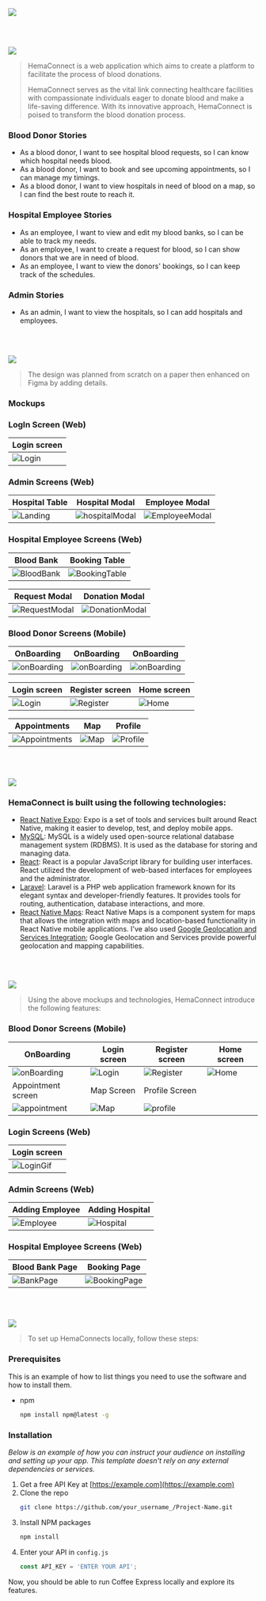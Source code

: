 <img src="readme/title1.svg"/>

<br><br>

<!-- project philosophy -->
<img src="readme/title2.svg"/>

> HemaConnect is a web application which aims to create a platform to facilitate the process of blood donations.
>
> HemaConnect serves as the vital link connecting healthcare facilities with compassionate individuals eager to donate blood and make a life-saving difference. With its innovative approach, HemaConnect is poised to transform the blood donation process.

### Blood Donor Stories
- As a blood donor, I want to see hospital blood requests, so I can know which hospital needs blood.
- As a blood donor, I want to book and see upcoming appointments, so I can manage my timings.
- As a blood donor, I want to view hospitals in need of blood on a map, so I can find the best route to reach it.

### Hospital Employee Stories
- As an employee, I want to view and edit my blood banks, so I can be able to track my needs.
- As an employee, I want to create a request for blood, so I can show donors that we are in need of blood.
- As an employee, I want to view the donors' bookings, so I can keep track of the schedules.

### Admin Stories
- As an admin, I want to view the hospitals, so I can add hospitals and employees.


<br><br>

<!-- Prototyping -->
<img src="readme/title3.svg"/>

> The design was planned from scratch on a paper then enhanced on Figma by adding details.

### Mockups

### LogIn Screen (Web)
| Login screen                                          |
|-------------------------------------------------------|
| ![Login](./readme/screenshotsWebsite/Login/Login.png) |

### Admin Screens (Web)
| Hospital Table                                               | Hospital Modal                                                        | Employee Modal                                                        |
|--------------------------------------------------------------|-----------------------------------------------------------------------|-----------------------------------------------------------------------|
| ![Landing](./readme/screenshotsWebsite/Admin/adminTable.png) | ![hospitalModal](./readme/screenshotsWebsite/Admin/hospitalModal.png) | ![EmployeeModal](./readme/screenshotsWebsite/Admin/employeeModal.png) |
### Hospital Employee Screens (Web)
| Blood Bank                                                       | Booking Table                                                     |
|------------------------------------------------------------------|-------------------------------------------------------------------|
| ![BloodBank](./readme/screenshotsWebsite/Employee/BloodBank.png) | ![BookingTable](./readme/screenshotsWebsite/Employee/Booking.png) |

| Request Modal                                                          | Donation Modal                                                          |
|------------------------------------------------------------------------|-------------------------------------------------------------------------|
| ![RequestModal](./readme/screenshotsWebsite/Employee/RequestModal.png) | ![DonationModal](./readme/screenshotsWebsite/Employee/BookingModal.png) |
### Blood Donor Screens (Mobile)
| OnBoarding                                                | OnBoarding                                       | OnBoarding                                            |
|-----------------------------------------------------------| --------------------------------------------------------- |-----------------------------------------------------------|
| ![onBoarding](./readme/screenshotsMobile/onBoarding1.jpg) | ![onBoarding](./readme/screenshotsMobile/onBoarding2.jpg) | ![onBoarding](./readme/screenshotsMobile/onBoarding3.jpg)      |

| Login screen                                   | Register screen                                      | Home screen                                  | 
|------------------------------------------------|------------------------------------------------------|----------------------------------------------|
| ![Login](./readme/screenshotsMobile/LogIn.jpg) | ![Register](./readme/screenshotsMobile/Register.jpg) | ![Home](./readme/screenshotsMobile/Feed.jpg) | 

| Appointments                                                 | Map                                        | Profile                                            |
|--------------------------------------------------------------|--------------------------------------------|----------------------------------------------------|
| ![Appointments](./readme/screenshotsMobile/Appointments.jpg) | ![Map](./readme/screenshotsMobile/Map.jpg) | ![Profile](./readme/screenshotsMobile/Profile.jpg) |

<br><br>

<!-- Tech stack -->
<img src="readme/title5.svg"/>

###  HemaConnect is built using the following technologies:

- [React Native Expo](https://expo.dev/):  Expo is a set of tools and services built around React Native, making it easier to develop, test, and deploy mobile apps.
- [MySQL](https://www.mysql.com/): MySQL is a widely used open-source relational database management system (RDBMS). It is used as the database for storing and managing data.
- [React](https://react.dev/): React is a popular JavaScript library for building user interfaces. React utilized the development of web-based interfaces for employees and the administrator.
- [Laravel](https://laravel.com/): Laravel is a PHP web application framework known for its elegant syntax and developer-friendly features. It provides tools for routing, authentication, database interactions, and more.
- [React Native Maps](https://www.npmjs.com/package/react-native-maps): React Native Maps is a component system for maps that allows the integration with maps and location-based functionality in React Native mobile applications. I've also used [Google Geolocation and Services Integration](https://developers.google.com/maps); Google Geolocation and Services provide powerful geolocation and mapping capabilities.

<br><br>

<!-- Implementation -->
<img src="readme/title4.svg"/>

> Using the above mockups and technologies, HemaConnect introduce the following features:

### Blood Donor Screens (Mobile)
| OnBoarding                                       | Login screen                            | Register screen                          | Home screen                             |
|--------------------------------------------------|-----------------------------------------|------------------------------------------|-----------------------------------------|
| ![onBoarding](./readme/gifsApp/onBoarding.gif)   | ![Login](./readme/gifsApp/LoginApp.gif) | ![Register](./readme/gifsApp/SignUp.gif) | ![Home](./readme/gifsApp/feed.gif)      |
| Appointment screen                               | Map Screen                              | Profile Screen                           |
| ![appointment](./readme/gifsApp/appointment.gif) | ![Map](./readme/gifsApp/map.gif)        | ![profile](./readme/gifsApp/profile.gif) |

### Login Screens (Web)
| Login screen                                         |
|------------------------------------------------------|
| ![LoginGif](./readme/gifsWebsite/Login/WebLogin.gif) |


### Admin Screens (Web)
| Adding Employee                                           | Adding Hospital                                           |
|-----------------------------------------------------------|-----------------------------------------------------------|
| ![Employee](./readme/gifsWebsite/Admin/employeeModal.gif) | ![Hospital](./readme/gifsWebsite/Admin/hospitalModal.gif) |


### Hospital Employee Screens (Web)
| Blood Bank Page                                         | Booking Page                                                  |
|---------------------------------------------------------|---------------------------------------------------------------|
| ![BankPage](./readme/gifsWebsite/Employee/BankPage.gif) | ![BookingPage](./readme/gifsWebsite/Employee/BookingPage.gif) |



<br><br>

<!-- How to run -->
<img src="readme/title6.svg"/>

> To set up HemaConnects locally, follow these steps:

### Prerequisites

This is an example of how to list things you need to use the software and how to install them.
* npm
  ```sh
  npm install npm@latest -g
  ```

### Installation

_Below is an example of how you can instruct your audience on installing and setting up your app. This template doesn't rely on any external dependencies or services._

1. Get a free API Key at [https://example.com](https://example.com)
2. Clone the repo
   ```sh
   git clone https://github.com/your_username_/Project-Name.git
   ```
3. Install NPM packages
   ```sh
   npm install
   ```
4. Enter your API in `config.js`
   ```js
   const API_KEY = 'ENTER YOUR API';
   ```

Now, you should be able to run Coffee Express locally and explore its features.